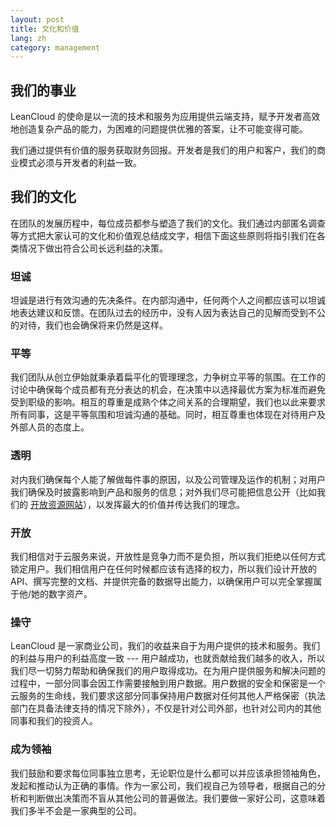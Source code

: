 ```yaml
---
layout: post
title: 文化和价值
lang: zh
category: management
---
```


## 我们的事业

LeanCloud 的使命是以一流的技术和服务为应用提供云端支持，赋予开发者高效地创造复杂产品的能力，为困难的问题提供优雅的答案，让不可能变得可能。

我们通过提供有价值的服务获取财务回报。开发者是我们的用户和客户，我们的商业模式必须与开发者的利益一致。

## 我们的文化

在团队的发展历程中，每位成员都参与塑造了我们的文化。我们通过内部匿名调查等方式把大家认可的文化和价值观总结成文字，相信下面这些原则将指引我们在各类情况下做出符合公司长远利益的决策。

### 坦诚
坦诚是进行有效沟通的先决条件。在内部沟通中，任何两个人之间都应该可以坦诚地表达建议和反馈。在团队过去的经历中，没有人因为表达自己的见解而受到不公的对待，我们也会确保将来仍然是这样。

### 平等
我们团队从创立伊始就秉承着扁平化的管理理念，力争树立平等的氛围。在工作的讨论中确保每个成员都有充分表达的机会，在决策中以选择最优方案为标准而避免受到职级的影响。相互的尊重是成熟个体之间关系的合理期望，我们也以此来要求所有同事，这是平等氛围和坦诚沟通的基础。同时，相互尊重也体现在对待用户及外部人员的态度上。

### 透明
对内我们确保每个人能了解做每件事的原因，以及公司管理及运作的机制；对用户我们确保及时披露影响到产品和服务的信息；对外我们尽可能把信息公开（比如我们的 [开放资源网站](http://open.leancloud.cn)），以发挥最大的价值并传达我们的理念。

### 开放
我们相信对于云服务来说，开放性是竞争力而不是负担，所以我们拒绝以任何方式锁定用户。我们相信用户在任何时候都应该有选择的权力，所以我们设计开放的 API、撰写完整的文档、并提供完备的数据导出能力，以确保用户可以完全掌握属于他/她的数字资产。

### 操守

LeanCloud 是一家商业公司，我们的收益来自于为用户提供的技术和服务。我们的利益与用户的利益高度一致 --- 用户越成功，也就贡献给我们越多的收入，所以我们尽一切努力帮助和确保我们的用户取得成功。在为用户提供服务和解决问题的过程中，一部分同事会因工作需要接触到用户数据。用户数据的安全和保密是一个云服务的生命线，我们要求这部分同事保持用户数据对任何其他人严格保密（执法部门在具备法律支持的情况下除外），不仅是针对公司外部，也针对公司内的其他同事和我们的投资人。

### 成为领袖
我们鼓励和要求每位同事独立思考，无论职位是什么都可以并应该承担领袖角色，发起和推动认为正确的事情。作为一家公司，我们视自己为领导者，根据自己的分析和判断做出决策而不盲从其他公司的普遍做法。我们要做一家好公司，这意味着我们多半不会是一家典型的公司。
